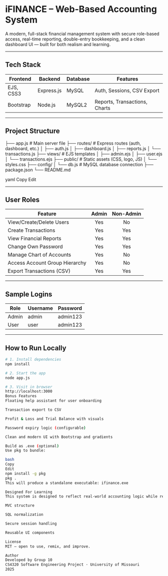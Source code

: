 # iFINANCE – Web-Based Accounting System

A modern, full-stack financial management system with secure role-based access, real-time reporting, double-entry bookkeeping, and a clean dashboard UI — built for both realism and learning.

---

## Tech Stack

| Frontend   | Backend     | Database | Features                       |
|------------|-------------|----------|--------------------------------|
| EJS, CSS3  | Express.js  | MySQL    | Auth, Sessions, CSV Export     |
| Bootstrap  | Node.js     | MySQL2   | Reports, Transactions, Charts  |

---

## Project Structure

├── app.js # Main server file ├── routes/ # Express routes (auth, dashboard, etc.) │ ├── auth.js │ ├── dashboard.js │ ├── reports.js │ └── transactions.js ├── views/ # EJS templates │ ├── admin.ejs │ ├── user.ejs │ └── transactions.ejs ├── public/ # Static assets (CSS, logo, JS) │ └── styles.css ├── config/ │ └── db.js # MySQL database connection ├── package.json └── README.md

yaml
Copy
Edit

---

## User Roles

| Feature                           | Admin | Non-Admin |
|------------------------------------|:-----:|:---------:|
| View/Create/Delete Users           |  Yes  |    No     |
| Create Transactions                |  Yes  |   Yes     |
| View Financial Reports             |  Yes  |   Yes     |
| Change Own Password                |  Yes  |   Yes     |
| Manage Chart of Accounts           |  Yes  |    No     |
| Access Account Group Hierarchy     |  Yes  |    No     |
| Export Transactions (CSV)          |  Yes  |   Yes     |

---

## Sample Logins

| Role   | Username | Password  |
|--------|----------|-----------|
| Admin  | admin    | admin123  |
| User   | user     | admin123  |

---

## How to Run Locally

```bash
# 1. Install dependencies
npm install

# 2. Start the app
node app.js

# 3. Visit in browser
http://localhost:3000
Bonus Features
Floating help assistant for user onboarding

Transaction export to CSV

Profit & Loss and Trial Balance with visuals

Password expiry logic (configurable)

Clean and modern UI with Bootstrap and gradients

Build as .exe (optional)
Use pkg to bundle:

bash
Copy
Edit
npm install -g pkg
pkg .
This will produce a standalone executable: ifinance.exe

Designed For Learning
This system is designed to reflect real-world accounting logic while remaining lightweight and easy to understand.

MVC structure

SQL normalization

Secure session handling

Reusable UI components

License
MIT — open to use, remix, and improve.

Author
Developed by Group 10
CS4320 Software Engineering Project · University of Missouri
2025
